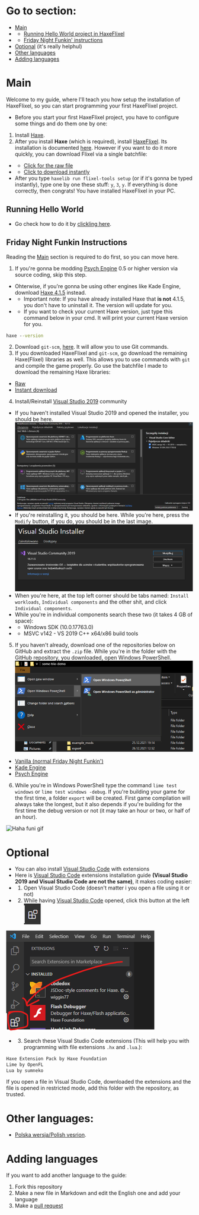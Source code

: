 # Go to section:
- [Main](#Main)
- - [Running Hello World project in HaxeFlixel](#Running-Hello-World)
- - [Friday Night Funkin' instructions](#Friday-Night-Funkin-Instructions)
- [Optional](#Optional) (it's really helphul)
- [Other languages](#Other-languages)
- [Adding languages](#Adding-languages)


# Main
Welcome to my guide, where I'll teach you how setup the installation of HaxeFlixel, so you can start programming your first HaxeFlixel project.
- Before you start your first HaxeFlixel project, you have to configure some things and do them one by one:
1. Install [Haxe](https://haxe.org/download/).
2. After you install **Haxe** (which is required), install [HaxeFlixel](https://haxeflixel.com/). Its installation is documented [here](https://haxeflixel.com/documentation/install-haxeflixel/). However if you want to do it more quickly, you can download Flixel via a single batchfile:
- - [Click for the raw file](https://raw.githubusercontent.com/teotm/friday-night-funkin-source-code-guide/main/batchFiles/1_haxe_commands_part_1.bat)
- - [Click to download instantly](https://cdn.discordapp.com/attachments/848938574254440468/983466914808496148/1_haxe_commands_part_1.bat)
- After you type `haxelib run flixel-tools setup` (or if it's gonna be typed instantly), type one by one these stuff: `y`, `3`, `y`. If everything is done correctly, then congrats! You have installed HaxeFlixel in your PC.


## Running Hello World
- Go check how to do it by [clickling here](https://haxeflixel.com/documentation/hello-world/).


## Friday Night Funkin Instructions
Reading the [Main](#Main) section is required to do first, so you can move here.
1. If you're gonna be modding [Psych Engine](https://github.com/ShadowMario/FNF-PsychEngine) 0.5 or higher version via source coding, skip this step.
- Ohterwise, if you're gonna be using other engines like Kade Engine, download [Haxe 4.1.5](https://haxe.org/download/version/4.1.5/) instead.
- - Important note: If you have already installed Haxe that **is not** 4.1.5, you don't have to uninstall it. The version will update for you.
- - If you want to check your current Haxe version, just type this command below in your cmd. It will print your current Haxe version for you.
```cmd
haxe --version
```
2. Download `git-scm`, [here](https://git-scm.com/downloads). It will allow you to use Git commands.
3. If you downloaded HaxeFlixel and `git-scm`, go download the remaining Haxe(Flixel) libraries as well. This allows you to use commands with `git` and compile the game properly. Go use the batchfile I made to download the remaining Haxe libraries:
- [Raw](https://github.com/teotm/friday-night-funkin-source-code-guide/blob/main/batchFiles/2_haxe_commands_part_2.bat)
- [Instant download](https://cdn.discordapp.com/attachments/848938574254440468/983478736953430067/2_haxe_commands_part_2.bat)
4. Install/Reinstall [Visual Studio 2019](https://docs.microsoft.com/en-us/visualstudio/releases/2019/release-notes) community
- If you haven't installed Visual Studio 2019 and opened the installer, you should be here. ![visual-studio](otherLangs/template/images/visual-studio.png)
- If you're reinstalling it, you should be here. While you're here, press the `Modify` button, if you do, you should be in the last image. ![modyfikuj](otherLangs/template/images/modyfikuj.png)
- When you're here, at the top left corner should be tabs named: `Install workloads`, `Individual components` and the other shit, and click `Individual components`.
- While you're in individual components search these two (it takes 4 GB of space):
- - Windows SDK (10.0.17763.0)
- - MSVC v142 - VS 2019 C++ x64/x86 build tools
5. If you haven't already, download one of the repositories below on GitHub and extract the `.zip` file. While you're in the folder with the GitHub repository, you downloaded, open Windows PowerShell. ![powershell](otherLangs/template/images/explorer.png)
- [Vanilla (normal Friday Night Funkin')](https://github.com/ninjamuffin99/Funkin)
- [Kade Engine](https://github.com/KadeDev/Kade-Engine)
- [Psych Engine](https://github.com/ShadowMario/FNF-PsychEngine)
6. While you're in Windows PowerShell type the command `lime test windows` or `lime test windows -debug`. If you're building your game for the first time, a folder `export` will be created. First game compilation will always take the longest, but it also depends if you're building for the first time the debug version or not (it may take an hour or two, or half of an hour).

![Haha funi gif](otherLangs/template/images/funi-gif.gif)


# Optional
- You can also install [Visual Studio Code](https://code.visualstudio.com/download) with extensions
- Here is [Visual Studio Code](https://code.visualstudio.com/download) extensions installation guide **(Visual Studio 2019 and Visual Studio Code are not the same)**, it makes coding easier:
- 1. Open Visual Studio Code (doesn't matter i you open a file using it or not)
- 2. While having [Visual Studio Code](https://code.visualstudio.com/download) opened, click this button at the left ![image](otherLangs/template/images/extensions.png)

![image](otherLangs/template/images/extension-this-one.png)

- 3. Search these Visual Studio Code extensions (This will help you with programming with file extensions `.hx` and `.lua`.):
```
Haxe Extension Pack by Haxe Foundation
Lime by OpenFL
Lua by sumneko
```
If you open a file in Visual Studio Code, downloaded the extensions and the file is opened in restricted mode, add this folder with the repository, as trusted.

# Other languages:
- [Polska wersja/Polish vesrion](https://github.com/teotm/friday-night-funkin-source-code-guide/blob/main/otherLangs/polVesion/README.md).

# Adding languages
If you want to add another language to the guide:
1. Fork this repository
2. Make a new file in Markdown and edit the English one and add your language
3. Make a [pull request](https://github.com/teotm/friday-night-funkin-source-code-guide/pulls)
